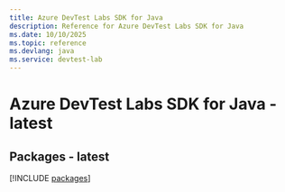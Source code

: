 ```yaml
---
title: Azure DevTest Labs SDK for Java
description: Reference for Azure DevTest Labs SDK for Java
ms.date: 10/10/2025
ms.topic: reference
ms.devlang: java
ms.service: devtest-lab
---
```

# Azure DevTest Labs SDK for Java - latest
## Packages - latest
[!INCLUDE [packages](devtest-labs-index.md)]